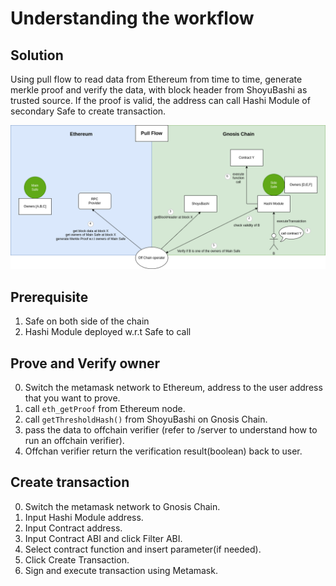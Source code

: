 # Understanding the workflow

## Solution

Using pull flow to read data from Ethereum from time to time, generate merkle proof and verify the data, with block header from ShoyuBashi as trusted source.
If the proof is valid, the address can call Hashi Module of secondary Safe to create transaction.

![](../public/doc/PullFlow.png)

## Prerequisite

1. Safe on both side of the chain
2. Hashi Module deployed w.r.t Safe to call

## Prove and Verify owner

0. Switch the metamask network to Ethereum, address to the user address that you want to prove.
1. call `eth_getProof` from Ethereum node.
2. call `getThresholdHash()` from ShoyuBashi on Gnosis Chain.
3. pass the data to offchain verifier (refer to /server to understand how to run an offchain verifier).
4. Offchan verifier return the verification result(boolean) back to user.

## Create transaction

0. Switch the metamask network to Gnosis Chain.
1. Input Hashi Module address.
2. Input Contract address.
3. Input Contract ABI and click Filter ABI.
4. Select contract function and insert parameter(if needed).
5. Click Create Transaction.
6. Sign and execute transaction using Metamask.
